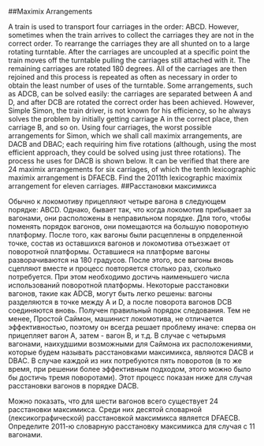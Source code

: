 ##Maximix Arrangements

A train is used to transport four carriages in the order: ABCD. However, sometimes when the train arrives to collect the carriages they are not in the correct order. 
To rearrange the carriages they are all shunted on to a large rotating turntable. After the carriages are uncoupled at a specific point the train moves off the turntable pulling the carriages still attached with it. The remaining carriages are rotated 180 degrees. All of the carriages are then rejoined and this process is repeated as often as necessary in order to obtain the least number of uses of the turntable.
Some arrangements, such as ADCB, can be solved easily: the carriages are separated between A and D, and after DCB are rotated the correct order has been achieved.
However, Simple Simon, the train driver, is not known for his efficiency, so he always solves the problem by initially getting carriage A in the correct place, then carriage B, and so on.
Using four carriages, the worst possible arrangements for Simon, which we shall call maximix arrangements, are DACB and DBAC; each requiring him five rotations (although, using the most efficient approach, they could be solved using just three rotations). The process he uses for DACB is shown below.
It can be verified that there are 24 maximix arrangements for six carriages, of which the tenth lexicographic maximix arrangement is DFAECB.
Find the 2011th lexicographic maximix arrangement for eleven carriages.
##Расстановки максимикса

Обычно к локомотиву прицепляют четыре вагона в следующем порядке: ABCD. Однако, бывает так, что когда локомотив прибывает за вагонами, они расположены в неправильном порядке. 
Для того, чтобы поменять порядок вагонов, они помещаются на большую поворотную платформу. После того, как вагоны были расцеплены в опрделенной точке, состав из оставшихся вагонов и локомотива отъезжает от поворотной платформы. Оставшиеся на платформе вагоны разворачиваются на 180 градусов. После этого, все вагоны вновь сцепляют вместе и процесс повторяется столько раз, сколько потребуется. При этом необходимо достичь наименьшего числа использований поворотной платформы.
Некоторые расстановки вагонов, такие как ADCB, могут быть легко решены: вагоны разделяются в точке между A и D, а после поворота вагонов DCB соединяются вновь. Получен правильный порядок следования.
Тем не менее, Простой Саймон, машинист локомотива, не отличается эффективностью, поэтому он всегда решает проблему иначе: сперва он прицепляет вагон А, затем - вагон В, и т.д.
В случае с четырьмя вагонами, наихудшими возможными для Саймона их расположениями, которые будем называть расстановками максимикса, являются DACB и DBAC. В случае каждой из них потребуются пять поворотов (в то же время, при решении более эффективным подходом, этого можно было бы достичь тремя поворотами). Этот процесс показан ниже для случая расстановки вагонов в порядке DACB.

Можно показать, что для шести вагонов всего существует 24 расстановки максимикса. Среди них десятой словарной (лексикографической) расстановкой максимикса является DFAECB.
Определите 2011-ю словарную расстановку максимикса для случая с 11 вагонами.